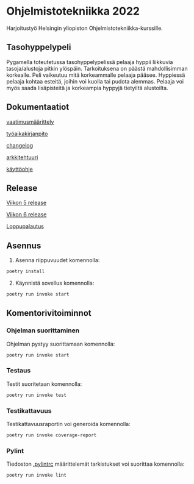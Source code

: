 # Ohjelmistotekniikka 2022

Harjoitustyö Helsingin yliopiston Ohjelmistotekniikka-kurssille.

## Tasohyppelypeli

Pygamella toteutetussa tasohyppelypelissä pelaaja hyppii liikkuvia tasoja/alustoja pitkin ylöspäin. Tarkoituksena on päästä mahdollisimman korkealle. Peli vaikeutuu mitä korkeammalle pelaaja pääsee. Hyppiessä pelaaja kohtaa esteitä, joihin voi kuolla tai pudota alemmas. Pelaaja voi myös saada lisäpisteitä ja korkeampia hyppyjä tietyiltä alustoilta.

## Dokumentaatiot

[vaatimusmäärittely](https://github.com/nicolaskivimaki/ot-harjoitustyo22/blob/master/tasohyppelypeli/dokumentaatio/vaatimusmaarittely.md)

[työaikakirjanpito](https://github.com/nicolaskivimaki/ot-harjoitustyo22/blob/master/tasohyppelypeli/dokumentaatio/tuntikirjanpito.md)

[changelog](https://github.com/nicolaskivimaki/ot-harjoitustyo22/blob/master/tasohyppelypeli/dokumentaatio/changelog.md)

[arkkitehtuuri](https://github.com/nicolaskivimaki/ot-harjoitustyo22/blob/master/tasohyppelypeli/dokumentaatio/arkkitehtuuri.md)

[käyttöohje](https://github.com/nicolaskivimaki/ot-harjoitustyo22/blob/master/tasohyppelypeli/dokumentaatio/kayttoohje.md)

## Release

[Viikon 5 release](https://github.com/nicolaskivimaki/ot-harjoitustyo22/releases/tag/viikko5)

[Viikon 6 release](https://github.com/nicolaskivimaki/ot-harjoitustyo22/releases/tag/viikko6)

[Loppupalautus](https://github.com/nicolaskivimaki/ot-harjoitustyo22/releases/tag/loppupalautus)

## Asennus

1. Asenna riippuvuudet komennolla:

```bash
poetry install
```

2. Käynnistä sovellus komennolla:

```bash
poetry run invoke start
```

## Komentorivitoiminnot

### Ohjelman suorittaminen

Ohjelman pystyy suorittamaan komennolla:

```bash
poetry run invoke start
```

### Testaus

Testit suoritetaan komennolla:

```bash
poetry run invoke test
```

### Testikattavuus

Testikattavuusraportin voi generoida komennolla:

```bash
poetry run invoke coverage-report
```
### Pylint

Tiedoston [.pylintrc](https://github.com/nicolaskivimaki/ot-harjoitustyo22/blob/master/tasohyppelypeli/.pylintrc) määrittelemät tarkistukset voi suorittaa komennolla:

```bash
poetry run invoke lint
```
